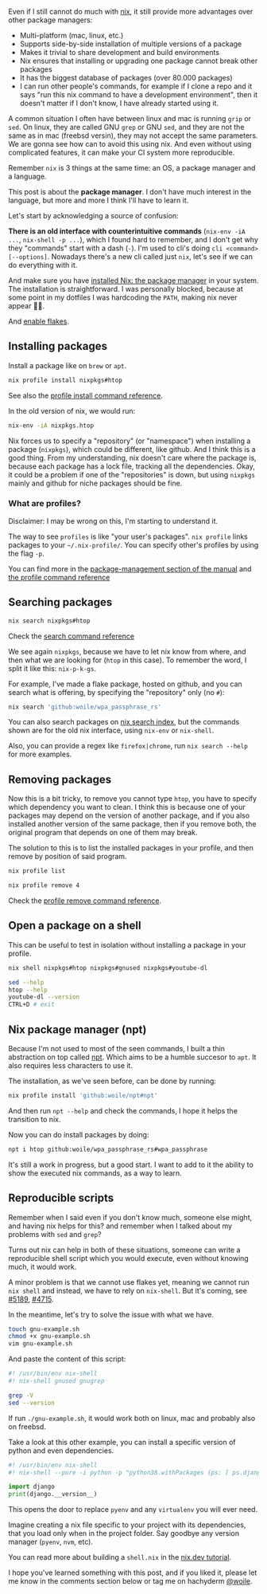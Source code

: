 <!--
.. title: Nix journey part 2: replacing apt and brew
.. slug: nix-journey-part-2-replacing-apt-and-brew
.. date: 2023-01-08 14:34:49 UTC
.. tags: rust, nix, flake, package manager, apt, brew
.. category: nix
.. link:
.. description: Moving away from brew and apt, to welcome nix and all it's benefits
.. type: text
-->

Even if I still cannot do much with [nix](https://nixos.org/), it still provide more advantages over other package managers:

- Multi-platform (mac, linux, etc.)
- Supports side-by-side installation of multiple versions of a package
- Makes it trivial to share development and build environments
- Nix ensures that installing or upgrading one package cannot break other packages
- It has the biggest database of packages (over 80.000 packages)
- I can run other people's commands, for example if I clone a repo and it says "run this nix command to have a development environment", then it doesn't matter if I don't know, I have already started using it.

A common situation I often have between linux and mac is running `grip` or `sed`.
On linux, they are called GNU `grep` or GNU `sed`, and they are not the same as in mac (freebsd versin), they may not accept the same parameters.
We are gonna see how can to avoid this using nix. And even without using complicated features, it can make your CI system more reproducible.

Remember `nix` is 3 things at the same time: an OS, a package manager and a language.

This post is about the **package manager**. I don't have much interest in the language, but more and more I think I'll have to learn it.

Let's start by acknowledging a source of confusion:

**There is an old interface with counterintuitive commands** (`nix-env -iA ...`, `nix-shell -p ...`), which I found hard to remember, and I don't get why they "commands" start with a dash (`-`). I'm used to cli's doing `cli <command> [--options]`. Nowadays there's a new cli called just `nix`, let's see if we can do everything with it.

And make sure you have [installed Nix: the package manager](https://nixos.org/download.html) in your system. The installation is straightforward. I was personally blocked, because at some point in my dotfiles I was hardcoding the `PATH`, making nix never appear 🤦‍♂️.

And [enable flakes](https://nixos.wiki/wiki/Flakes#Enable_flakes).

## Installing packages

Install a package like on `brew` or `apt`.

```sh
nix profile install nixpkgs#htop
```

See also the [profile install command reference](https://nixos.org/manual/nix/stable/command-ref/new-cli/nix3-profile-install.html).

In the old version of nix, we would run:

```sh
nix-env -iA nixpkgs.htop
```

Nix forces us to specify a "repository" (or "namespace") when installing a package (`nixpkgs`), which could be different, like github. And I think this is a good thing. From my understanding, nix doesn't care where the package is, because each package has a lock file, tracking all the dependencies. Okay, it could be a problem if one of the "repositories" is down, but using `nixpkgs` mainly and github for niche packages should be fine.

### What are profiles?

Disclaimer: I may be wrong on this, I'm starting to understand it.

The way to see `profiles` is like "your user's packages". `nix profile` links packages to your `~/.nix-profile/`. You can specify other's profiles by using the flag `-p`.

You can find more in the [package-management section of the manual](https://nixos.org/manual/nix/stable/package-management/profiles.html) and [the profile command reference](https://nixos.org/manual/nix/stable/command-ref/new-cli/nix3-profile.html)

## Searching packages

```sh
nix search nixpkgs#htop
```

Check the [search command reference](https://nixos.org/manual/nix/stable/command-ref/new-cli/nix3-search.html)

We see again `nixpkgs`, because we have to let nix know from where, and then what we are looking for (`htop` in this case). To remember the word, I split it like this: `nix-p-k-gs`.

For example, I've made a flake package, hosted on github, and you can search what is offering, by specifying the "repository" only (no `#`):

```sh
nix search 'github:woile/wpa_passphrase_rs'
```

You can also search packages on [nix search index](https://search.nixos.org/packages?channel=22.11&show=htop&from=0&size=50&sort=relevance&type=packages&query=htop), but the commands shown are for the old nix interface, using `nix-env` or `nix-shell`.

Also, you can provide a regex like `firefox|chrome`, run `nix search --help` for more examples.

## Removing packages

Now this is a bit tricky, to remove you cannot type `htop`, you have to specify which dependency you want to clean. I think this is because one of your packages may depend on the version of another package, and if you also installed another version of the same package, then if you remove both, the original program that depends on one of them may break.

The solution to this is to list the installed packages in your profile, and then remove by position of said program.

```sh
nix profile list
```

```sh
nix profile remove 4
```

Check the [profile remove command reference](https://nixos.org/manual/nix/stable/command-ref/new-cli/nix3-profile-remove.html).

## Open a package on a shell

This can be useful to test in isolation without installing a package in your profile.

```sh
nix shell nixpkgs#htop nixpkgs#gnused nixpkgs#youtube-dl

sed --help
htop --help
youtube-dl --version
CTRL+D # exit
```

## Nix package manager (npt)

Because I'm not used to most of the seen commands, I built a thin abstraction on top called [npt](https://github.com/woile/npt). Which aims to be a humble succesor to `apt`. It also requires less characters to use it.

The installation, as we've seen before, can be done by running:

```sh
nix profile install 'github:woile/npt#npt'
```

And then run `npt --help` and check the commands, I hope it helps the transition to nix.

Now you can do install packages by doing:

```sh
npt i htop github:woile/wpa_passphrase_rs#wpa_passphrase
```

It's still a work in progress, but a good start. I want to add to it the ability to show the executed nix commands, as a way to learn.


## Reproducible scripts

Remember when I said even if you don't know much, someone else might, and having nix helps for this? and remember when I talked about my problems with `sed` and `grep`?

Turns out nix can help in both of these situations, someone can write a reproducible shell script which you would execute, even without knowing much, it would work.

A minor problem is that we cannot use flakes yet, meaning we cannot run `nix shell` and instead, we have to rely on `nix-shell`. But it's coming, see [#5189](https://github.com/NixOS/nix/pull/5189), [#4715](https://github.com/NixOS/nix/issues/4715).

In the meantime, let's try to solve the issue with what we have.

```sh
touch gnu-example.sh
chmod +x gnu-example.sh
vim gnu-example.sh
```

And paste the content of this script:

```sh
#! /usr/bin/env nix-shell
#! nix-shell gnused gnugrep

grep -V
sed --version
```

If run `./gnu-example.sh`, it would work both on linux, mac and probably also on freebsd.

Take a look at this other example, you can install a specific version of python and even dependencies.

```python
#! /usr/bin/env nix-shell
#! nix-shell --pure -i python -p "python38.withPackages (ps: [ ps.django ])"

import django
print(django.__version__)
```

This opens the door to replace `pyenv` and any `virtualenv` you will ever need.


Imagine creating a nix file specific to your project with its dependencies, that you load only when in the project folder. Say goodbye any version manager (`pyenv`, `nvm`, etc).

You can read more about building a `shell.nix` in the [nix.dev tutorial](https://nix.dev/tutorials/declarative-and-reproducible-developer-environments).

I hope you've learned something with this post, and if you liked it, please let me know in the comments section below or tag me on hachyderm [@woile](https://hachyderm.io/@woile).
